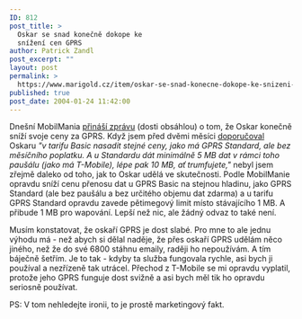 ```yaml
---
ID: 812
post_title: >
  Oskar se snad konečně dokope ke
  snížení cen GPRS
author: Patrick Zandl
post_excerpt: ""
layout: post
permalink: >
  https://www.marigold.cz/item/oskar-se-snad-konecne-dokope-ke-snizeni-cen-gprs
published: true
post_date: 2004-01-24 11:42:00
---
```

<P>Dnešní MobilMania <A href="http://www.mobilmania.cz/Operatori/Ar.asp?ARI=106393&amp;CAI=2115" target=_blank>přináší zprávu</A> (dosti obsáhlou) o tom, že Oskar konečně sníží svoje ceny za GPRS. Když jsem před dvěmi měsíci <A href="http://beta.marigold.cz/zprava.html?id=25816">doporučoval</A> Oskaru <EM>"v tarifu Basic nasadit stejné ceny, jako má GPRS Standard, ale bez měsíčního poplatku. A u Standardu dát minimálně 5 MB dat v rámci toho paušálu (jako má T-Mobile), lépe pak 10 MB, ať trumfujete,"</EM> nebyl jsem zřejmě daleko od toho, jak to Oskar udělá ve skutečnosti. Podle MobilManie opravdu sníží cenu přenosu dat u GPRS Basic na stejnou hladinu, jako GPRS Standard (ale bez paušálu a bez určitého objemu dat zdarma) a u tarifu GPRS Standard opravdu zavede pětimegový limit místo stávajícího 1 MB. A přibude 1 MB pro wapování. Lepší než nic, ale žádný odvaz to také není. </P>
<P>Musím konstatovat, že oskaří GPRS je dost slabé. Pro mne to ale jednu výhodu má - než abych si dělal naděje, že přes oskaří GPRS udělám něco jiného, než že do své 6800 stáhnu emaily, raději ho nepoužívám. A tím báječně šetřím. Je to tak - kdyby ta služba fungovala rychle, asi bych ji používal a nezřízeně tak utrácel. Přechod z T-Mobile se mi opravdu vyplatil, protože jeho GPRS funguje dost svižně a asi bych měl tik ho opravdu seriosně používat. </P>
<P>PS: V tom nehledejte ironii, to je prostě marketingový fakt. </P>